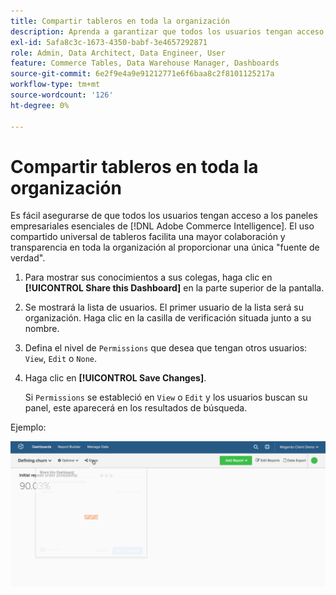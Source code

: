 ```yaml
---
title: Compartir tableros en toda la organización
description: Aprenda a garantizar que todos los usuarios tengan acceso a los paneles empresariales esenciales en  [!DNL Commerce Intelligence].
exl-id: 5afa8c3c-1673-4350-babf-3e4657292871
role: Admin, Data Architect, Data Engineer, User
feature: Commerce Tables, Data Warehouse Manager, Dashboards
source-git-commit: 6e2f9e4a9e91212771e6f6baa8c2f8101125217a
workflow-type: tm+mt
source-wordcount: '126'
ht-degree: 0%

---
```


# Compartir tableros en toda la organización

Es fácil asegurarse de que todos los usuarios tengan acceso a los paneles empresariales esenciales de [!DNL Adobe Commerce Intelligence]. El uso compartido universal de tableros facilita una mayor colaboración y transparencia en toda la organización al proporcionar una única &quot;fuente de verdad&quot;.

1. Para mostrar sus conocimientos a sus colegas, haga clic en **[!UICONTROL Share this Dashboard]** en la parte superior de la pantalla.

1. Se mostrará la lista de usuarios. El primer usuario de la lista será su organización. Haga clic en la casilla de verificación situada junto a su nombre.

1. Defina el nivel de `Permissions` que desea que tengan otros usuarios: `View`, `Edit` o `None`.

1. Haga clic en **[!UICONTROL Save Changes]**.

   Si `Permissions` se estableció en `View` o `Edit` y los usuarios buscan su panel, este aparecerá en los resultados de búsqueda.

Ejemplo:

![compartir tablero](../../assets/share.gif)<!--{: width="675" height="311"}-->
